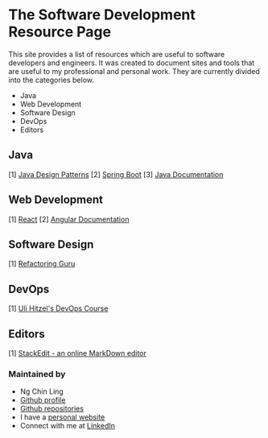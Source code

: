 # The Software Development Resource Page
This site provides a list of resources which are useful to software developers and engineers. It was created to document sites and tools that are useful to my professional and personal work. They are currently divided into the categories below.

* Java
* Web Development
* Software Design
* DevOps
* Editors 

## Java 
[1] [Java Design Patterns](https://java-design-patterns.com/)
[2] [Spring Boot](https://spring.io/projects/spring-boot)
[3] [Java Documentation](https://docs.oracle.com/en/java/)

## Web Development
[1] [React](https://react.dev/)
[2] [Angular Documentation](https://angular.io/docs)

## Software Design 
[1] [Refactoring Guru](https://refactoring.guru/design-patterns)

## DevOps
[1] [Uli Hitzel's DevOps Course](https://github.com/u1i/devops-course)


## Editors
[1] [StackEdit - an online MarkDown editor](https://stackedit.io/) 


### Maintained by
- Ng Chin Ling
- [Github profile](https://github.com/nchinling)
- [Github repositories](https://github.com/nchinling?tab=repositories)
- I have a [personal website](https://ngchinling.com/)
- Connect with me at [LinkedIn](https://www.linkedin.com/in/chin-ling-ng/)